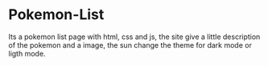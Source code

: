 # Pokemon-List
Its a pokemon list page with html, css and js, the site give a little description of the pokemon and a image, the sun change the theme for dark mode or ligth mode.
